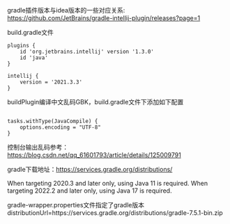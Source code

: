 gradle插件版本与idea版本的一些对应关系: https://github.com/JetBrains/gradle-intellij-plugin/releases?page=1

build.gradle文件
```
plugins {
    id 'org.jetbrains.intellij' version '1.3.0'
    id 'java'
}

intellij {
    version = '2021.3.3'
}
```

buildPlugin编译中文乱码GBK，build.gradle文件下添加如下配置
```

tasks.withType(JavaCompile) {
    options.encoding = "UTF-8"
}
```

控制台输出乱码参考：
https://blog.csdn.net/qq_61601793/article/details/125009791

gradle下载地址：https://services.gradle.org/distributions/

When targeting 2020.3 and later only, using Java 11 is required.
When targeting 2022.2 and later only, using Java 17 is required.

gradle-wrapper.properties文件指定了gradle版本
distributionUrl=https\://services.gradle.org/distributions/gradle-7.5.1-bin.zip









